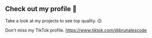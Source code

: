 ## Check out my profile 🤙

Take a look at my projects to see top quality. 😉

Don't miss my TikTok profile. https://www.tiktok.com/@brunalescode
